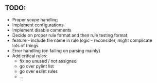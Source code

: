 
## TODO:
* Proper scope handling
* Implement configurations
* Implement disable comments
* Decide on proper rule format and then rule testing format
* feature - include file name in rule logic - reconsider, might complicate lots of things
* Error handling (on failing on parsing mainly)
* Add critical rules:
    * fix no unused / not assigned
    * go over pylint list
    * go over eslint rules
    * ...
